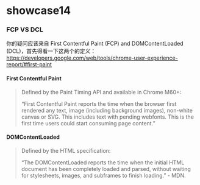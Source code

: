# showcase14

### FCP VS DCL
你的疑问应该来自 First Contentful Paint (FCP) and DOMContentLoaded (DCL)，首先得看一下这两个的定义：
https://developers.google.com/web/tools/chrome-user-experience-report/#first-paint

#### First Contentful Paint
> Defined by the Paint Timing API and available in Chrome M60+:
> 
> “First Contentful Paint reports the time when the browser first rendered any text, image (including background images), non-white canvas or SVG. This includes text with pending webfonts. This is the first time users could start consuming page content.”

#### DOMContentLoaded
> Defined by the HTML specification:
> 
> “The DOMContentLoaded reports the time when the initial HTML document has been completely loaded and parsed, without waiting for stylesheets, images, and subframes to finish loading.” - MDN.


